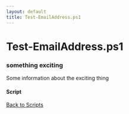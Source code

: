 ```yaml
---
layout: default
title: Test-EmailAddress.ps1
---
```


# Test-EmailAddress.ps1

### something exciting

Some information about the exciting thing

#### Script

<script src="http://gist-it.appspot.com/github.com/BanterBoy/scripts-blog/blob/master/PowerShell/CmdLets/Test-EmailAddress.ps1"></script>

<a href="/scripts.html">Back to Scripts</a>

